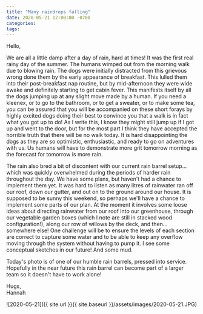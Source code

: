 ```yaml
---
title: "Many raindrops falling"
date: 2020-05-21 12:00:00 -0700
categories:
tags:
---
```


Hello,

We are all a little damp after a day of rain, hard at times! It was the first real rainy day of the summer. The humans wimped out from the morning walk due to blowing rain. The dogs were initially distracted from this grievous wrong done them by the early appearance of breakfast. This lulled them into their post-breakfast nap routine, but by mid-afternoon they were wide awake and definitely starting to get cabin fever. This manifests itself by all the dogs jumping up at any slight move made by a human. If you need a kleenex, or to go to the bathroom, or to get a sweater, or to make some tea, you can be assured that you will be accompanied on these short forays by highly excited dogs doing their best to convince you that a walk is in fact what you got up to do! As I write this, I know they might still jump up if I got up and went to the door, but for the most part I think they have accepted the horrible truth that there will be no walk today. It is hard disappointing the dogs as they are so optimistic, enthusiastic, and ready to go on adventures with us. Us humans will have to demonstrate more grit tomorrow morning as the forecast for tomorrow is more rain.

The rain also bred a bit of discontent with our current rain barrel setup... which was quickly overwhelmed during the periods of harder rain throughout the day. We have some plans, but haven't had a chance to implement them yet. It was hard to listen as many litres of rainwater ran off our roof, down our gutter, and out on to the ground around our house. It is supposed to be sunny this weekend, so perhaps we'll have a chance to implement some parts of our plan. At the moment it involves some loose ideas about directing rainwater from our roof into our greenhouse, through our vegetable garden boxes (which I note are still in stacked wood configuration!), along our row of willows by the deck, and then... somewhere else! One challenge will be to ensure the levels of each section are correct to capture some water and to be able to keep any overflow moving through the system without having to pump it. I see some conceptual sketches in our future! And some mud.

Today's photo is of one of our humble rain barrels, pressed into service. Hopefully in the near future this rain barrel can become part of a larger team so it doesn't have to work alone!

Hugs,<br />
Hannah

![2020-05-21]({{ site.url }}{{ site.baseurl }}/assets/images/2020-05-21.JPG)